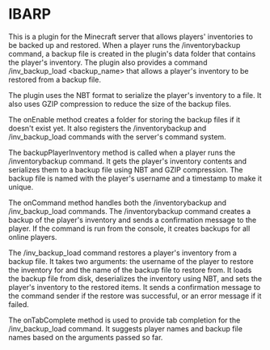 # IBARP

This is a plugin for the Minecraft server that allows players' inventories to be backed up and restored. When a player runs the /inventorybackup command, a backup file is created in the plugin's data folder that contains the player's inventory. The plugin also provides a command /inv_backup_load <username> <backup_name> that allows a player's inventory to be restored from a backup file.

The plugin uses the NBT format to serialize the player's inventory to a file. It also uses GZIP compression to reduce the size of the backup files.

The onEnable method creates a folder for storing the backup files if it doesn't exist yet. It also registers the /inventorybackup and /inv_backup_load commands with the server's command system.

The backupPlayerInventory method is called when a player runs the /inventorybackup command. It gets the player's inventory contents and serializes them to a backup file using NBT and GZIP compression. The backup file is named with the player's username and a timestamp to make it unique.

The onCommand method handles both the /inventorybackup and /inv_backup_load commands. The /inventorybackup command creates a backup of the player's inventory and sends a confirmation message to the player. If the command is run from the console, it creates backups for all online players.

The /inv_backup_load command restores a player's inventory from a backup file. It takes two arguments: the username of the player to restore the inventory for and the name of the backup file to restore from. It loads the backup file from disk, deserializes the inventory using NBT, and sets the player's inventory to the restored items. It sends a confirmation message to the command sender if the restore was successful, or an error message if it failed.

The onTabComplete method is used to provide tab completion for the /inv_backup_load command. It suggests player names and backup file names based on the arguments passed so far.
